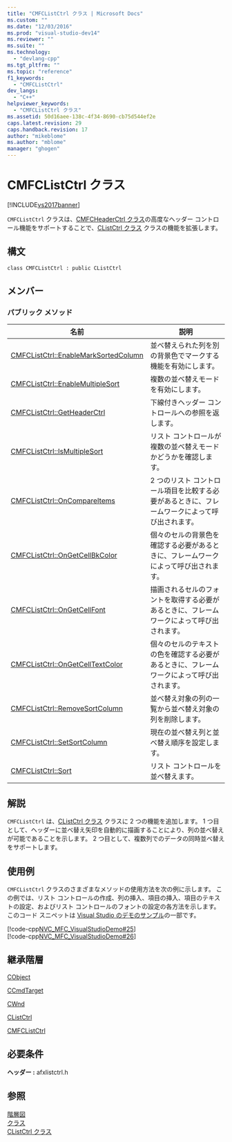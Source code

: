 ```yaml
---
title: "CMFCListCtrl クラス | Microsoft Docs"
ms.custom: ""
ms.date: "12/03/2016"
ms.prod: "visual-studio-dev14"
ms.reviewer: ""
ms.suite: ""
ms.technology: 
  - "devlang-cpp"
ms.tgt_pltfrm: ""
ms.topic: "reference"
f1_keywords: 
  - "CMFCListCtrl"
dev_langs: 
  - "C++"
helpviewer_keywords: 
  - "CMFCListCtrl クラス"
ms.assetid: 50d16aee-138c-4f34-8690-cb75d544ef2e
caps.latest.revision: 29
caps.handback.revision: 17
author: "mikeblome"
ms.author: "mblome"
manager: "ghogen"
---
```

# CMFCListCtrl クラス
[!INCLUDE[vs2017banner](../../assembler/inline/includes/vs2017banner.md)]

`CMFCListCtrl` クラスは、[CMFCHeaderCtrl クラス](../Topic/CMFCHeaderCtrl%20Class.md)の高度なヘッダー コントロール機能をサポートすることで、[CListCtrl クラス](../Topic/CListCtrl%20Class.md) クラスの機能を拡張します。  
  
## 構文  
  
```  
class CMFCListCtrl : public CListCtrl  
```  
  
## メンバー  
  
### パブリック メソッド  
  
|名前|説明|  
|--------|--------|  
|[CMFCListCtrl::EnableMarkSortedColumn](../Topic/CMFCListCtrl::EnableMarkSortedColumn.md)|並べ替えられた列を別の背景色でマークする機能を有効にします。|  
|[CMFCListCtrl::EnableMultipleSort](../Topic/CMFCListCtrl::EnableMultipleSort.md)|複数の並べ替えモードを有効にします。|  
|[CMFCListCtrl::GetHeaderCtrl](../Topic/CMFCListCtrl::GetHeaderCtrl.md)|下線付きヘッダー コントロールへの参照を返します。|  
|[CMFCListCtrl::IsMultipleSort](../Topic/CMFCListCtrl::IsMultipleSort.md)|リスト コントロールが複数の並べ替えモードかどうかを確認します。|  
|[CMFCListCtrl::OnCompareItems](../Topic/CMFCListCtrl::OnCompareItems.md)|2 つのリスト コントロール項目を比較する必要があるときに、フレームワークによって呼び出されます。|  
|[CMFCListCtrl::OnGetCellBkColor](../Topic/CMFCListCtrl::OnGetCellBkColor.md)|個々のセルの背景色を確認する必要があるときに、フレームワークによって呼び出されます。|  
|[CMFCListCtrl::OnGetCellFont](../Topic/CMFCListCtrl::OnGetCellFont.md)|描画されるセルのフォントを取得する必要があるときに、フレームワークによって呼び出されます。|  
|[CMFCListCtrl::OnGetCellTextColor](../Topic/CMFCListCtrl::OnGetCellTextColor.md)|個々のセルのテキストの色を確認する必要があるときに、フレームワークによって呼び出されます。|  
|[CMFCListCtrl::RemoveSortColumn](../Topic/CMFCListCtrl::RemoveSortColumn.md)|並べ替え対象の列の一覧から並べ替え対象の列を削除します。|  
|[CMFCListCtrl::SetSortColumn](../Topic/CMFCListCtrl::SetSortColumn.md)|現在の並べ替え列と並べ替え順序を設定します。|  
|[CMFCListCtrl::Sort](../Topic/CMFCListCtrl::Sort.md)|リスト コントロールを並べ替えます。|  
  
## 解説  
 `CMFCListCtrl` は、[CListCtrl クラス](../Topic/CListCtrl%20Class.md) クラスに 2 つの機能を追加します。  1 つ目として、ヘッダーに並べ替え矢印を自動的に描画することにより、列の並べ替えが可能であることを示します。  2 つ目として、複数列でのデータの同時並べ替えをサポートします。  
  
## 使用例  
 `CMFCListCtrl` クラスのさまざまなメソッドの使用方法を次の例に示します。  この例では、リスト コントロールの作成、列の挿入、項目の挿入、項目のテキストの設定、およびリスト コントロールのフォントの設定の各方法を示します。  このコード スニペットは [Visual Studio のデモのサンプル](../../top/visual-cpp-samples.md)の一部です。  
  
 [!code-cpp[NVC_MFC_VisualStudioDemo#25](../../mfc/reference/codesnippet/CPP/cmfclistctrl-class_1.h)]  
[!code-cpp[NVC_MFC_VisualStudioDemo#26](../../mfc/reference/codesnippet/CPP/cmfclistctrl-class_2.cpp)]  
  
## 継承階層  
 [CObject](../Topic/CObject%20Class.md)  
  
 [CCmdTarget](../Topic/CCmdTarget%20Class.md)  
  
 [CWnd](../Topic/CWnd%20Class.md)  
  
 [CListCtrl](../Topic/CListCtrl%20Class.md)  
  
 [CMFCListCtrl](../../mfc/reference/cmfclistctrl-class.md)  
  
## 必要条件  
 **ヘッダー :** afxlistctrl.h  
  
## 参照  
 [階層図](../../mfc/hierarchy-chart.md)   
 [クラス](../Topic/MFC%20Classes.md)   
 [CListCtrl クラス](../Topic/CListCtrl%20Class.md)